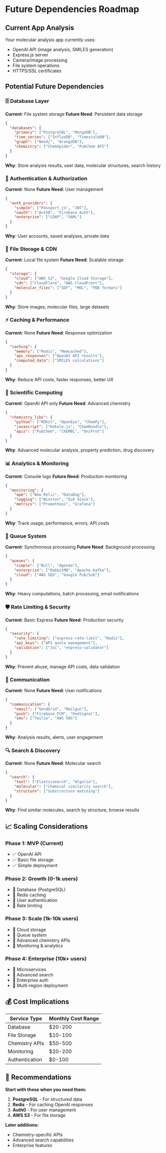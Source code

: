 # Future Dependencies Roadmap

## Current App Analysis
Your molecular analysis app currently uses:
- OpenAI API (image analysis, SMILES generation)
- Express.js server
- Camera/image processing
- File system operations
- HTTPS/SSL certificates

## Potential Future Dependencies

### 🗄️ **Database Layer**
**Current**: File system storage
**Future Need**: Persistent data storage

```json
{
  "databases": {
    "primary": ["PostgreSQL", "MongoDB"],
    "time_series": ["InfluxDB", "TimescaleDB"],
    "graph": ["Neo4j", "ArangoDB"],
    "chemistry": ["ChemSpider", "PubChem API"]
  }
}
```

**Why**: Store analysis results, user data, molecular structures, search history

### 🔐 **Authentication & Authorization**
**Current**: None
**Future Need**: User management

```json
{
  "auth_providers": {
    "simple": ["Passport.js", "JWT"],
    "oauth": ["Auth0", "Firebase Auth"],
    "enterprise": ["LDAP", "SAML"]
  }
}
```

**Why**: User accounts, saved analyses, private data

### 📁 **File Storage & CDN**
**Current**: Local file system
**Future Need**: Scalable storage

```json
{
  "storage": {
    "cloud": ["AWS S3", "Google Cloud Storage"],
    "cdn": ["CloudFlare", "AWS CloudFront"],
    "molecular_files": ["SDF", "MOL", "PDB formats"]
  }
}
```

**Why**: Store images, molecular files, large datasets

### ⚡ **Caching & Performance**
**Current**: None
**Future Need**: Response optimization

```json
{
  "caching": {
    "memory": ["Redis", "Memcached"],
    "api_responses": ["OpenAI API results"],
    "computed_data": ["SMILES calculations"]
  }
}
```

**Why**: Reduce API costs, faster responses, better UX

### 🔬 **Scientific Computing**
**Current**: OpenAI API only
**Future Need**: Advanced chemistry

```json
{
  "chemistry_libs": {
    "python": ["RDKit", "OpenEye", "ChemPy"],
    "javascript": ["Kekule.js", "ChemDoodle"],
    "apis": ["PubChem", "ChEMBL", "UniProt"]
  }
}
```

**Why**: Advanced molecular analysis, property prediction, drug discovery

### 📊 **Analytics & Monitoring**
**Current**: Console logs
**Future Need**: Production monitoring

```json
{
  "monitoring": {
    "apm": ["New Relic", "DataDog"],
    "logging": ["Winston", "ELK Stack"],
    "metrics": ["Prometheus", "Grafana"]
  }
}
```

**Why**: Track usage, performance, errors, API costs

### 🔄 **Queue System**
**Current**: Synchronous processing
**Future Need**: Background processing

```json
{
  "queues": {
    "simple": ["Bull", "Agenda"],
    "enterprise": ["RabbitMQ", "Apache Kafka"],
    "cloud": ["AWS SQS", "Google Pub/Sub"]
  }
}
```

**Why**: Heavy computations, batch processing, email notifications

### 🛡️ **Rate Limiting & Security**
**Current**: Basic Express
**Future Need**: Production security

```json
{
  "security": {
    "rate_limiting": ["express-rate-limit", "Redis"],
    "api_keys": ["API quota management"],
    "validation": ["Joi", "express-validator"]
  }
}
```

**Why**: Prevent abuse, manage API costs, data validation

### 📧 **Communication**
**Current**: None
**Future Need**: User notifications

```json
{
  "communication": {
    "email": ["SendGrid", "Mailgun"],
    "push": ["Firebase FCM", "OneSignal"],
    "sms": ["Twilio", "AWS SNS"]
  }
}
```

**Why**: Analysis results, alerts, user engagement

### 🔍 **Search & Discovery**
**Current**: None
**Future Need**: Molecular search

```json
{
  "search": {
    "text": ["Elasticsearch", "Algolia"],
    "molecular": ["Chemical similarity search"],
    "structure": ["Substructure matching"]
  }
}
```

**Why**: Find similar molecules, search by structure, browse results

## 📈 **Scaling Considerations**

### **Phase 1: MVP** (Current)
- ✅ OpenAI API
- ✅ Basic file storage
- ✅ Simple deployment

### **Phase 2: Growth** (0-1k users)
- 🔄 Database (PostgreSQL)
- 🔄 Redis caching
- 🔄 User authentication
- 🔄 Rate limiting

### **Phase 3: Scale** (1k-10k users)
- 🔄 Cloud storage
- 🔄 Queue system
- 🔄 Advanced chemistry APIs
- 🔄 Monitoring & analytics

### **Phase 4: Enterprise** (10k+ users)
- 🔄 Microservices
- 🔄 Advanced search
- 🔄 Enterprise auth
- 🔄 Multi-region deployment

## 💰 **Cost Implications**

| Service Type | Monthly Cost Range |
|--------------|-------------------|
| Database | $20-200 |
| File Storage | $10-100 |
| Chemistry APIs | $50-500 |
| Monitoring | $20-200 |
| Authentication | $0-100 |

## 🎯 **Recommendations**

**Start with these when you need them:**
1. **PostgreSQL** - For structured data
2. **Redis** - For caching OpenAI responses
3. **Auth0** - For user management
4. **AWS S3** - For file storage

**Later additions:**
- Chemistry-specific APIs
- Advanced search capabilities
- Enterprise features 